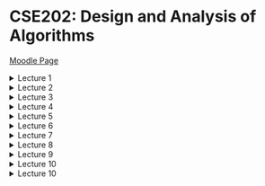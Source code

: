 # CSE202: Design and Analysis of Algorithms

<p>

[Moodle Page](https://moodle.polytechnique.fr/course/view.php?id=14939)

<details>
<summary>Lecture 1</summary>
  
<p>

[Power point](https://moodle.polytechnique.fr/pluginfile.php/482989/mod_resource/content/2/01-overview.pdf)
  
## Algorithms

An algorithm needs:
 1. A well-specified problem
 2. A method to solve it


An algorithm is *correct* if 
 1. it terminates
 2. it computes what its specification claims

Useful proof technique: look for **variants** and **invariants**:

```python
# Input:  x that can be multiplied
#         n nonnegative integer
# Output: x^n
def binpow(x,n):
  if n==0: return 1
  # n>0
  tmp = binpow(x,n//2) # n//2 < n
  # tmp = x^(n//2)
  tmp = tmp*tmp
  if n%2==0: return tmp
  return tmp*x
```

**Termination** is a very hard problem
- the general problem is **undecidable**

## Complexity

*How long will my program take?*
*Do I have enough money?*
  
The scientific approach:
  1. Experiment for various sizes;
  2. Model;
  3. Analyze the model;
  4. validate with experiments;
  5. If necessary, go to 2.
                                 
### Experimental Determination of (Polynomial) complexity

If the time for a computation grows like $C(n) \sim Kn^\alpha log^pn$ <br>
then doubling $n$ should take time $C(2n) \sim K2^\alpha n^\alpha log^pn$ <br>
so that $$\alpha \approx log_2 \left (\dfrac{C(2n)}{C(n)} \right ) $$

### Notation

- $f(n) \sim g(n)$ means $\lim_{n \to \infty} f(n)/g(n) = 1$
- $f(n) = O(g(n))$ means $\exists K \exists M \forall n \geq M, |f(n)| \leq Kg(n)$
- $f(n) = \Theta (g(n))$ means $f(n) = O(g(n))$ and $g(n) = O(f(n))$

### Moore's "law"

The expression Moore's "law" is commonly used to mean that
> The speed and memory of computers is expected to **double every 18 months**.

![Graph of orders of Growth](Images/CSE202_OrdersOfGrowth.png "Slide from the powerpoint")

## Lower Bounds

### Complexity of a problem

***Def.*** The *complexity of a problem* is that of the most efficient (possibly unknown) algorithm that solves it.

**Ex.** Sorting $n$ elements has complexity $O(nlogn)$ comparisons <br>
**Proof.** Mergesort (CSE103) reaches the bound

**Ex.** Sorting $n$ elements has complexity $\Theta (nlogn)$ comparisons. <br>
**Proof.** $k$ comparisons cannot distinguish more than $2^k$ permutations and $log_2(n!) \sim n log_2 (n)$

### Complexity of Powering

$$(x,n) \in \mathbb{A} \times \mathbb{N} \mapsto x^n \in \mathbb{A} $$

We already know it is $O(logn)$ multiplications in $\mathbb{A}$ <br>
*Can this be improved?*

> **Lower bounds** on the complexity require a precise definition (a **model**) of what operations the "most efficient" algorithm can perform.

**Ex.** If the only available operation in $\mathbb{A}$ is multiplication, $x^{2^k}$ requires $k$ multiplications, so that $log_2n$ is a lower bound.

**Ex.** In floating point arithmetic, $x^n = exp(nlogx)$ and the complexity hardly depends on $n$.

### Simple lower bounds

In most useful models, reading the input and writing the output take time. Then, 
$$\text{size(Input) + size(Output) } \leq \text{complexity}$$

## Reductions

Problem X **reduces to** problem Y if you can use an algorithm that solves Y to help solve X.
$$\text{Complexity of solving X} = \text{complexity of solving Y} + \text{cost of the reduction}$$

- complexity of solving Y: perhaps many calls to Y on instances of different sizes (typically, one call)
- cost of the reduction: preprocessing and postprocessing (typically, less than the cost of solving Y)
</details>

<details>
<summary>Lecture 2</summary>


[PowerPoint](https://moodle.polytechnique.fr/pluginfile.php/482992/mod_resource/content/2/02-Multiplication.pdf)

## Divide & Conquer 
### Example 1: How fast can we multiply?

- input: two $n$-digit integers
- output: at most $2n$ digits

<p>

- naive school multiplication:
  - each row: $n$ multiplications + $O(n)$ carries
  - last row: $O(n^2)$ additions + $O(n)$ carries
  - Total: $O(n^2)$ digit (or bit) operations

- Quadratic algorithm: #operations $O(n^2)$ for an input size $n$

<p>

The total cost may be
- mostly at the top (quickselect)
- mostly at the leaves (Karatsuba, Strassen)
- balanced along the levels (binary powering, mergesort)

### Polynomials

- Polynomials behave like integers, without carries
- cost: $(n_1+1)(n_2+1)$ multiplications + $O(n_1n_2)$ additions
<p>

$F$ and $G$ of degree $< n \mapsto H :=FG$

Algorithm: 
1. if $n=1$, return $FG$
2. Let $k:= \lceil \frac{n}{2} \rceil$
3. Split $F=F_0 + x^kF_1, G= G_0+x^kG_1$ <br>
    $F_0,F_1,G_0,G_1$ of degree $<k$
4. compute **recursively** <br>
  $H_0 := F_0G_0, H_1 := F_0G_1, H_2 := F_1G_0, H_3 :=F_1G_1$
5. return $H_0+x^k(H_1+H_2) + x^{2k}H_3$

**Complexity**: $C(n) \leq 4C(\lceil \frac{n}{2} \rceil) + \lambda n$ coefficient operations

$$

 \begin{align*}
C(n) &\leq 4C(\left \lceil \frac{n}{2} \right \rceil) + \lambda n \\
&\leq \lambda n +  4 \lambda (\left \lceil \frac{n}{2} \right \rceil) + 16 C(\left \lceil \frac{n}{2} \right \rceil _2) \\ 
&\leq \lambda (n +  2 (2 \left \lceil \frac{n}{2} \right \rceil) + \dots + 2^{k-1}( 2^{k-1} \left \lceil \frac{n}{2} \right \rceil _{k-1})) + 4^{k+1}C(\left \lceil \frac{n}{2} \right \rceil _k) \\ 
&\leq \lambda N (1+2+ \dots+2^{k-1}) + 4^kC \left(\left \lceil \frac{n}{2} \right \rceil_k \right) \\
&\leq 4^k \left(\lambda \dfrac{N}{2^k} + C(\left \lceil \frac{n}{2} \right \rceil_k) \right) \\
&\leq (\lambda +1)4^{\lceil \log_2n \rceil}= O(n^2)
 \end{align*}
$$


Notation: 
- $\left \lceil \frac{n}{2} \right \rceil_1 = \left \lceil \frac{n}{2} \right \rceil$ 
- $\left \lceil \frac{n}{2} \right \rceil_{k+1} = \left \lceil \left \lceil \frac{n}{2} \right \rceil_k/2 \right \rceil$ 
- $N:$ power of $2$ s.t. <br>
$n \leq N < 2n$

#### Polynomials of Degree 1

$$F= f_0+f_1T, G= g_0+g_1T \mapsto G:= FG = h_0 + h_1T+ h_2T^2$$

Naive algorithm:
$$H = (f_0g_0) + (f_0g_1+f_1g_0)T+ f_1g_1T^2$$
Thus: $4$ multiplications and $1$ addition

Interpolation from **$3$** values:

$$\begin{align*}
h_0 &= F(0)G(0) = f_0g_0 \\
h_2 &= "F(\infty)G(\infty)" = f_1g_1 \\
 \tilde h_1 &= h_0 + h_1 + h_2 = F(1)G(1) = (f_0+f_1)(g_0+g_1) 
 \end{align*}$$
$$FG = h_0 + (\tilde h_1-h_0-h_2)T + h_2T^2$$
**$3$** multilplications, $2$ additions, $2$ substractions

#### Karatsuba's Algorithm

$F$ and $G$ of degree $<n \mapsto H :=FG$

**Idea**: Evaluate $FG = h_0 + (\tilde h_1-h_0-h_2)T + h_2T^2$ at $T=x^k$

Algorithm: 
1. if $n$ is small, use naive multiplication
2. Let $k:= \lceil \frac{n}{2} \rceil$
3. Split $F=F_0 + x^kF_1, G= G_0+x^kG_1$ <br>
    $F_0,F_1,G_0,G_1$ of degree $<k$
4. compute **recursively** <br>
  $H_0 := F_0G_0, H_2 := F_1G_1, \tilde H_1 :=(F_0+F_1)(G_0+G_1)$
5. return $H_0+x^k(\tilde H_1 - H_0 -H_2) + x^{2k}H_2$

Complexity: $C(n) \leq 3C(\left \lceil \frac{n}{2} \right \rceil) + \lambda n$ coefficient operations

$$
 \begin{align*}
C(n) &\leq 3C(\left \lceil \frac{n}{2} \right \rceil) + \lambda n \\
&\leq \lambda n +  3 \lambda (\left \lceil \frac{n}{2} \right \rceil) + 9 C(\left \lceil \frac{n}{2} \right \rceil _2) \\ 
&\leq \lambda N (1+ \frac{3}{2}+ \dots+(\frac{3}{2})^{k-1}) + 3^kC \left(\left \lceil \frac{n}{2} \right \rceil_k \right) \\
&\leq \lambda N \left(\frac{3}{2} \right)^{k-1}(1+ \frac{2}{3}+ \dots+(\frac{2}{3})^{k-1}) + 3^kC \left(\left \lceil \frac{n}{2} \right \rceil_k \right) \\
&\leq 3^k \left(2 \lambda \dfrac{N}{2^k} + C(\left \lceil \frac{n}{2} \right \rceil_k) \right) \\
&\leq (2 \lambda +1)3^{\lceil \log_2n \rceil}= O(n^{\log_23})
 \end{align*}
$$

### Integers

#### Karatsuba's Algorithm for Integers

$F$ and $G$ integers $<2^n \mapsto H:=FG$

Algorithm: 
1. if $n$ is small, use naive multiplication
2. Let $k:= \lceil \frac{n}{2} \rceil$
3. Split $F=F_0 + 2^kF_1, G= G_0+2^kG_1$ <br>
    $F_0,F_1,G_0,G_1<2^k$
4. compute **recursively** <br>
  $H_0 := F_0G_0, H_2 := F_1G_1, \tilde H_1 :=(F_0+F_1)(G_0+G_1)$
5. return $H_0+2^k(\tilde H_1 - H-0 -H_2) + 2^{2k}H_2$

Same algorithm as for polynomials, *similar* (not exactly the same) complexity analysis.

***$\rightarrow O(n^{\log_23})$*** bit operations

### Matrices

Input: two $n \times n$ matrices $A,X$ with $n=2^k$ 
<br>
Output: $AX$ with $AX_{ij} := \sum_{k=1}^nA_{ik}X_{kj}$


Strassen's algorithm:
1. if $n=1$, return $AX$
2. Split $A = \begin{pmatrix} a & b \\ c & d \end{pmatrix}, X = \begin{pmatrix} x & y \\ z & t \end{pmatrix}$ with $(n/2) \times (n/2)$ blocks
3. Compute recursively the $7$ products <br>
$q_1 = a(x+z), q_2 = d(y+t), q_3 = (d-a)(z-y),$ <br>
$q_4 = 8b-d)(z+t), q_5 = (b-a)z, q_6 = (c-a)(x+y), q_7 = (c-d)y$
4. Return $\begin{pmatrix}
q_1+q_5 & q_2+q_3+q_4-q_5 \\
q_1 + q_3 + q_6 - q_7 & q_2 + q_7
 \end{pmatrix}$

### Application: Graph Transitive Closure

**Def.** A *graph* is a pair $(V,E)$ where
1. $V$ is a finite set of nodes/vertices
2. $E \subseteq V \times V$ is a finite set of edges

Can be described as Adjacency matrix (Boolean matrix)

Boolean Multiplication:
$$c_{ij} = \bigvee_{k=1}^na_{ik} \wedge b_{kj}$$

Let $G=(V,E)$ be a graph.

A *path from i to j* is a sequence of edges $e1, \dots e_n$ such that:
- the source of $e_1$ is i and the target of $e_n$ is j
- For every $1 \leq k <n$, the target of $e_k$ is the source of $e_{k+1}$

The *transitive closure* $G^* = (V,E^*)$ is the graph where $(u,v) \in E^*$ iff there is a path from u to v

If A is the adjancency matrix of a graph G, then 

- $(A^k)_{ij} = 1$ iff there is a *path of length k* from i to j
- if $I$ is the identity matrix, then $(A \vee I)^k_{ij} = 1$ iff there exists a *path of length at most k* from i to j
-  $(A \vee I)^{n-1}$ is the adjacency matrix of G^*

The matrix $(A \vee I)^{n-1}$ can be computedd by *log n* squaring operations/multiplications $$O(n^{\log_27} \cdot \log_2n)$$

</details>

<details>
<summary>Lecture 3</summary>
<p>

[PowerPoint](https://moodle.polytechnique.fr/mod/resource/view.php?id=304169)

## Comparing Rankings

How similar are two rankings of n objects?

**Kendall-tau distance**
 : number of inversions between two rankings 

- inversion = pair $i < j$ such that $A[i]>A[j]$ 
- same as number of lines crossing when connecting same objects in two rankings

Algorithm: <br>
_Input._ An array A <br>
_Output._ Number of paris $i<j$ such that $A[i]>A[j]$

Complexity: <br>
Brute force algorithm: check all $O(n^2)$ pairs $i$ and $j$ <br>
Divide and Conquer: $O(n \log n)$

### Counting inversions: DAC

1. Divide into 2 sublists of equal size
2. Recursively count the inversions
3. Combine: add recursive counts plus inversions between sublists 

Variation of **merge-sort** <br>
**Combine:** count inversions between sublists
- assume each half is sorted
- count inversions where $A[i]$ and $A[j]$ are in different halves
- merge two halves into sorted whole 

**Merge and count**: count inversions while merging the two sorted lists

### Sort and Count Algorithm

```
Sort-and-Count(A):
  if A has one element
    return (0,A)

  Divide A into two halves A1,A2
  (r1,A1) <- Sort-and-Count(A1)
  (r2,A2) <- Sort-and-Count(A2)

  (rC,A) <- Merge-and-Count(A1,A2)
  return (r1+r2+rC,A)
```
```
Merge-and-Count(A1,A2):
  initialize an empty array B
  Inv <- 0

  if A1 or A2 is empty 
    return (0,nonempty list)

  Compare first elems of A1, A2
  If the smallest is in A1:
    move it at the end of B
  Else
    move it at the end of B
    Inv += |A1|

  return (Inv,B)
```
Complexity:

$$
 \begin{align*}
C(n) &\leq 2C(\lceil n/2 \rceil) + \lambda n \\
&\leq \lambda n 2 \lambda \lceil n/2 \rceil + 4C(\lceil n/2 \rceil_2) \\
&\leq \lambda N (1+1+1+ \dots+1) + 2^kC(\lceil n/2 \rceil_k) \\
&\leq \lambda N (k-1) +  2^kC(\lceil n/2 \rceil_k) \\
&= \lambda n (\lceil \log_2 n \rceil-1) + 2^{\lceil \log_2n \rceil} \\
&= O(n \log n)
 \end{align*}$$
(Where $N$: power of $2$ s.t. $n \leq N < 2n$)

## Selection: Linear Time with DAC

Complexity of DAC algorithms: <br>
- $O(\log n)$: binary powering
- $O(n \log n)$: merge sort, counting inversions
- $O(n^{\log_23} \approx n^{1.58})$: Karatsuba multiplication (integers, polynomials)
- $O(n^{\log_27} \approx n^{2.80})$: Strassen's matrix multiplication

### Statement of the Problem:

_Select:_ $(A:= \{a_1, \dots,a_n \},k) \mapsto x \in A$ s.t. $| \{a \in A| a \leq x \}| = k$

**Algorithm:** 
```
Select(A,k):
  If |A| = 1, return A[0]
  Choose a good pivot p
  q := Partition(A,p)
  If q=k return q
  If q>k return Select(A[:q],k)
  If q<k return Select(A[q:],k-q)
```
Worst case: $C(n) \leq C(n) + O(n) \rightarrow O(n^2)$

Complexity depends on $\left | q- |A|/2 \right |$ being small, need to choose good pivot

### Selection in worst-case linear time

_Goal._ Find pivot element p that divides list of n elements into two pieces so that each piece is guaranteed to have $\leq 7/10 n$ elements.

_Q._ How to find approximate median in linear time? <br>
_A._ recursively compute median of sample of $\leq 2/10n$ elements

$$
C(n) = 
  \begin{cases} 
  \Theta (1), &\text{if } n=1 \\
  C(7/10n) + C(2/10n) + \Theta (n), &\text{otherwise}
  \end{cases}
$$
To prove: $C(n) = \Theta (n)$

### Median-of-medians selection algorithm
```
MOM-Select(A,k):
  n <- |A|
  if n < 50:
    return k-th smallest element of A via mergesort
  Group A into n/5 groups of 5 elements each (ignore leftovers)
  B <- median of each group of 5
  p <- MOM-Select(B,n/10)

  (L,R) <- Partition(A,p)
  if (k<|L|) return MOM-select(L,k)
  else if (k>|L|) return MOM-select(R,k-|L|)
  else return p 
```

#### Complexity Analysis:

- At least half of $5$-element medians $\leq p$
- At least $(n/5)/2=n/10$ medians $\leq p$
- At least $3n/10$ elements $\leq p$ ($3$ for each median) 
- By same logic: At least $3n/10$ elements $\geq p$

MOM selection algorithm recurrence:
- select called recursively with $n/5$ elements to compute MOM $p$ <br>($=C(\lfloor n/5 \rfloor)$)
- at least $3/10 n$ elements $\leq p$
- at least $3/10 n$ elements $\leq p$
- select called recursively with at most $n-(3/10n)$ elements <br>($=C(n-3 \lfloor n/10 \rfloor)$)
- computing median of $5$: $\leq 6$ comparisons per group <br>($=6/5n$)
- partitioning: $\leq n$ comparisons <br>($=5/5n$)

$$C(n) \leq C(\lfloor n/5 \rfloor)+C(n-3 \lfloor n/10 \rfloor) + \frac{11}{5}n$$

#### Recurrence: 
$$C(n) \leq C(1/5n)+C(7/10n)+ \lambda n$$
$$C(x) + C(y) \leq C(x+y) \text{ (super-additive)}$$

<!-- 
$$\begin{align*}
  & & & &C(n) & & & &\\
  & &C(1/5n) & & & &C(7/10n) & &\leq C((1/5+7/10)n) \\
  &C((1/5)^2n) & &C(7/10 \cdot 1/5 n) & &C(1/5 \cdot 7/10 n) & &C((7/10)^2n) &\leq C((1/5+7/10)^2n) \\
  & & & &\dots & & & &\leq C((1/5+7/10)^kn) 
 \end{align*}$$
-->

![Recurrence Tree](Images/Lec3Recurrence.png "Recurrence Tree from Slides")

$$\begin{align*}
C(n)&\leq C(9/10n) + \lambda n \\
&\leq C((9/10)^2n) + \lambda n (1+9/10) \\
&\leq C((9/10)^3n) + \lambda n(1+9/10+(9/10)^2) \\
&\dots \\
&\leq C(n_0) + \lambda n(1+9/10+(9/10)^2+ \dots) \\
&\leq C(n_0) + \lambda n \cdot 10 = O(n)
\end{align*}$$

</details>

<details>
<summary>Lecture 4</summary>
<p>

[PowerPoint](https://moodle.polytechnique.fr/pluginfile.php/483000/mod_resource/content/6/04-DAC3.pdf)

## Master Theorem

Divide and conquer has a recurrence given by: 
$$C(n) \leq mC(\lceil n/p \rceil) + f(n) \text{\qquad for } n \geq p$$

Example: $m=3$, $p=2$ and $f(n) = cn^\alpha$. Then:
$$\begin{align*}
C(n) &\leq 3C(n/2) + cn^\alpha \\
&\leq cn^\alpha + 3c(n/2)^\alpha + 9C(n/4) \\
&\leq cn^\alpha(1+3/2^\alpha)+9C(n/4) \\
&\dots \\
&\leq cn^\alpha(1+3/2^\alpha+ \dots+(3/2^\alpha)^{k-1}) + 3^kC(n/2^k) \\
&\leq cn^\alpha(1+3/2^\alpha+ \dots+(3/2^\alpha)^{\log_2n-1}) + 3^{\log_2n}C(1) \\
&\leq O \left(3^{\log_2n} \right) + cn^\alpha(1+3/2^\alpha+ \dots+(3/2^\alpha)^{\log_2n-1}) \\
&\leq O \left(n^{\log_2 3} \right) + cn^\alpha \cdot  
  \begin{cases}
  O(1), &\text{if } 2^\alpha>3, \\
  \log_2n, &\text{if } 2^\alpha=3, \\
  = \left(n^{\log_2(3)- \alpha} \right), &\text{if } 2^\alpha<3. 
  \end{cases}
\end{align*}$$


> **Master Theorem - Version 1**
>
> Assume $C(n) \leq mC(n \lceil n/p \rceil)+f(n)$ if $n \geq p$,  
> with $f(n) = cn^\alpha$ ($\alpha \geq 0$). Let $q = p^\alpha$.  
> Then, as $n \to \infty$,  
> $$C(n) = \begin{cases} O(n^\alpha), &\text{if } q>m, \\ O \left(n^\alpha \log n \right), &\text{if } q = m, \\ O \left(n^{\log_p m} \right), &\text{if } q<m. \end{cases}$$

**Proof when $n$ is a Power of $p$**
$$\begin{align*}
C(n) &\leq mC(n/p) + f(n) \\
&\leq f(n) + mf(n/p) + m^2C(n/p^2) \\
&\leq f(n)(1+m/q)+m^2C(n/p^2) \\
&\dots \\
&\leq f(n)(1+m/q+ \dots+(m/q)^{k-1}) + m^kC(n/p^k) \\
&\leq f(n)(1+m/q+ \dots+(m/q)^{\log_pn-1}) + m^{\log_pn}C(1) \\
&\leq O \left(m^{\log_pn} \right) + f(n)(1+m/q+ \dots+(m/q)^{\log_pn-1}) \\
&\leq O \left(n^{\log_mn} \right) + f(n) \cdot  
  \begin{cases}
  O(1), &\text{if } q>m, \\
  \log_pn, &\text{if } q=m, \\
  = \left(n^{\log_p(m/q)} \right), &\text{if } q<m. 
  \end{cases}
\end{align*}$$

> **Master Theorem - More general**
>
> Assume $C(n) \leq mC(n \lceil n/p \rceil)+f(n)$ if $n \geq p$, with $f(n)$ _increasing_   
> and there exist $(q,r)$ s.t. $q \leq f(pn)/f(n) \leq r$ for large enough $n$.    
> Then, as $n \to \infty$,  
> $$C(n) = \begin{cases} O(f(n)), &\text{if } q>m, \\ O \left(f(n) \log n \right), &\text{if } q = m, \\ O \left(f(n) n^{\log_p (m/q)} \right), &\text{if } q<m. \end{cases}$$
**Note 1.** The previous theorem is a special case of this.  
**Note 2.** A tighter value of $q$ gives a better complexity bound.

**Proof.**
Same as before but conclude with $N < pn \Rightarrow f(N) \leq rf(n) = O(f(n))$ and $n^{\log_p q} = O(f(n))$.

## Closest Pair of Points

**Problem.** Given $n$ points in the plane, find the _closest_ pair (normal distance).

_Naive method:_ compute all $O(n^2)$ pairwise distances, return pair with smallest one.  
_Divide and Conquer:_ split points into left and right, solve both subproblems (ok), **recombine** (hard).

**1D Approach.** Given $n$ points on a line, find the _closest_ pair 

_Solution:_ sort them in $O(n \cdot \log n)$ and traverse the list computing the distance from each point to the next.

_Sorting Solution for 2D:_
- sort by x-coordinate and consider nearby points
- sort by y-coordinate and consider nearby points

![Slide from Lecture](Images/Lecture4Distance.png)

**Comparisons within a Strip**

> Each point has to be compared with _at most 7_  
> of the next ones for the $y$-coordinate

_Def._ Let $s_i$ be the point in the 3d-strip with the $i$-th smallest y-coordinate  
_Claim._ If $|j-i|>7$, then the distance between $s_i$ and $s_j$ is _at least d_

<img style = "float: right;" src="Images/Lec4Strip.png"/>

- Consider the 2d-by-d rectangle R in the strip whose min y-coordinate is the y-coordinate of $s_i$
- Distance between $s_i$ and any point $s_j$ above $R \geq d$
- Divide $R$ into 8 squares
- At most one point per square (from the definition of $d$ as min distance)
- At most 7 other points can be in $R$

![Algorithm for the closest Pair (from slides)](Images/Lec4Algorithm.png)
</details>

<details> 
<summary>Lecture 5</summary>
<p>

[PowerPoint](https://moodle.polytechnique.fr/pluginfile.php/483002/mod_resource/content/2/05-Random1.pdf)

## Randomized Algorithms

Two Flavours:
1. **Las Vegas:** always gives the correct answer. Running time is a random variable.
2. **Monte Carlo:** sometimes incorrect, but with bounded probability. 

### I. Toy Monte Carlo Example: Freivald's Algorithm

Simple way to check Matrix Product  
_Input:_ 3 $n \times n$ matrices.  
_Output:_ Check wether $A \times B = C$. 

Direct approach: compute $D=C-A\times B$ and test wether $D=0$. Complexity: $O(n^{2.38})$. 

**Freivald's algorithm:**  
1. Pick a random $v$ uniformly in $\{0,1\}^n$
2. Compute $w:= Cv - A(Bv)$
3. Return $(w==0)$

Complexity: $O(n^2)$ optimal. Might be wrong, but no too often.

#### Probability of error

Only possible error is when $D\neq 0$ but $w=0$.

$$\begin{align*} \mathbb{P}[D \neq 0 \wedge w = 0] &\leq \mathbb{P}[d \cdot v = 0], &&d \text{ non-zero row of } D \\
&= \mathbb{P}\left[d_iv_i = -\sum_{j>i}d_jv_j\right], &&\text{for the first } d_i \neq 0 \end{align*}$$

$d_iv_i$ takes 2 values, each with probability $1/2$, while the sum is independent of $d_i$. Thus, we get: 
$$\mathbb{P}[D \neq 0 \wedge w = 0] \leq 1/2$$

Repeating the algorithm $k$ times leads to 
$$\mathbb{P} [k \text{ errors}] \leq 1/2^k$$

$k= 10$ means a probability $\leq 0.1\%$  
$k = 100$ means a probability $\leq 10^{-30}$

### II. Another Monte Carlo Example: Min-Cut in a Graph

Let $G=(V,E)$ be an _undirected multi-graph_ (can have multiple edges between the same two vertices).

The **cut of a partition $(S,S')$** of $V$ is the set of edges that connect a vertex in $S$ with a vertex in $S'$.

**Global min cut:** given $G$, find a cut $(S,S')$ of _minimum cardinality_.

**Contraction Algorithm [Karger'95]**
1. Pick an edge $e=(u,v)$ uniformly at random
2. Contract edge $e$, i.e. $u$ absorbs $v$
    - delete edges between $u$ and $v$
    - redirect edges from $v$ to $u$
3. Repeat until multi-graph has just two nodes $u_1$ and $v_1$
4. Return the cut $(S,S')$ where $S$ is the set of nodes absorbed by $u_1$

#### Probability of Success

The contraction algorithm returns a min cut with probability $\geq \dfrac{2}{n(n-1)}$, where $n$ is the number of vertices.

Let $C$ be a min cut with $k$ edges.  
Let $e_1,\dots,e_{n-1}$ be the contracted edges (output is $C$ if none of them are in $C$)
- each vertex has degree at least $k$, thus there are at least $nk/2$ edges
- $e_1$ is in $C$ with probability $\dfrac{k}{\# edges}\leq \dfrac{2}{n}$ and not in $C$ with probability $\geq \dfrac{n-1}{n}$
- if $e_1$ is not in $C$, then $C$ is still a mincut of contraction $(G,e_1)$
- conditioned that $e_1,\dots,e_{i-1}$ are not in $C$, $e_i$ is not in $C$ with probability $\geq \dfrac{n-i-1}{n-i+1}$ (after contracting $e_1\dots,e_{i-1}$, the graph has $n-i+1$ vertices)
- The probability that none of $e_1,\dots,e_{n-2}$ is in $C$ is at least
$$\dfrac{n-1}{n} \cdot \dfrac{n-3}{n-1} \cdot \dfrac{n-4}{n-2} \cdots \dfrac{2}{4} \cdot \dfrac{1}{3} = \dfrac{2}{n(n-1)}$$

#### Boosting the Probability

If we repeat the algorithm $n^2\log{n}$ times, then the probability of _failing_ to find the min cut is $\leq 1/n^2$. Complexity: $O(n^4\log{n})$

**Imporved Contraction Algorithm**
1. $n$ is the number of nodes
2. If $n\leq 6$, use brute-force enumeration
3. $t = \left \lceil 1 + \dfrac{n}{\sqrt{2}} \right \rceil
4. Perform two independent contraction sequences to obtain $H_1$ and $H_2$ each with $t$ vertices
5. Recursively compute min-cuts in each $H_1$ and $H_2$
6. Return the smaller of the two min-cuts

IN the first contraction, hitting an edge in min-cut has low probability (50% when t vertices remain)

Probability of success $\geq \dfrac{1}{\log{n}}$  
Complexity: $O(n^2\log{n})$

### III. Quicksort

**Quicksort Partitioning**  
_Input._ an array of $n$ comparable elements, a privot $p$ among them  
_Output._ array partitioned around $p$; new index of $p$  

Complexity: $n-1$ comparisons

**Quicksort**
1. Partition
2. Sort subarrays recursively

#### Deterministic variant:
```python
def partition(A,lo,hi):
  p = A[lo]; i=lo; j=hi
  while True:
    for i in range(i+1,hi):
      if A[i]>=p: break
    for j in range(j-1,lo-1,-1):
      if A[j]<=p: break
    if i>=j: break
    A[i],A[j] = A[j],A[i]
  A[lo],A[j]=A[j],A[lo]
  return j

def sort(A):
  quicksort(A,0,len(A))

def quicksort(A,lo,hi):
  if hi <= lo +1: return
  q = partition(A,lo,hi)
  quicksort(A,lo,q)
  quicksort(A,q+1,hi)
```

Worst case complexity: $O(n^2)$ comparisons  

Average-Case Complexity:  
_**Strong Hypothesis** the keys are distinct and all permutations of the input are equally likely_

Observation: This property is preserved by partitioning

$C_n :=$ num. comparisons, $C_0 = 0$  
$C_n = n-1 + C_{i-1} + C_{n-i}$ if pivot at index $i$ (prob $1/n$)  

_Average_ number of comparisons $E_N := \mathbb{E}(C_n)$
$$\begin{align*} 
E_n &= n-1 + \sum_{i=1}^n \dfrac{E_{i-1}+E_{n-i}}{n} \\
&= 2(n+1) \left(1+\dfrac{1}{2}+\cdots+\dfrac{1}{n} \right)-4n \\
&= 2n\log{n} + 2(\gamma-2)n + O(1) \approx 1.39n\log_2{n}-2.85n
\end{align*}$$

#### Randomized version:
```python
import random
def sort(A):
  random.shuffle(A)
  quicksort(A,=,len(A))
```

Now, for _arbitrarily bad input_, the _expected_ number of comparisons is 
$$\approx 2n\log{n}-2.85n$$
The worst-case remains quadratic, but unlikely

||Quicksort|Mergesort| 
| --- | :---: | :---: |
|running time | $n\log{n}$ | $n\log{n}$ |
|in place? | yes | no |
|extra space | $\log{n}$ | $n$ |
|deterministic | no | yes |

#### Further improvements

- _Median-of-three_ partitioning for better pivots:  
    > Take 3 elements at random;  
    > use their median as the pivot;  
    > (bonus) the other two as sentinelse.  
    > $\approx \dfrac{12}{7} n \log{n}$, 30% improvement  
- _Cutoff_ to insertion sort: stop recursion at size $\approx 10$  
  one sweep of insertion sort on the whole array  
- _Three-way partitioning_ for duplicate keys

### IV. QuickSelect

_Select:_ $(A:=\{a_1,\dots,a_n\},k) \mapsto x \in A$ s.t. $|\{a \in A|a\leq x\}| = k$  
_Median:_ Select with $k = \lfloor n/2 \rfloor$

Sorting gives an algorithm in $O(n\log{n})$ comparisons

```python
def select(A,k):
  random.shuffle(A)
  return quickselect(A,0,len(A),k)

def quickselect(A,lo,hi,k):
  q = partition(A,lo,hi)
  if q==k: return A[q]
  if q>k: return quickselect(A,lo,q,k)
  return quickselect(A,q+1,hi,k)
```

Only a _linear_ number of comparisons

**Simple Linear Upper Bound:**
$$\begin{align*}
E_n &\leq n-1 + \dfrac{1}{n} \sum_{i=1}^n E_{max(i-1,n-i)} \\
&\leq n-1 \dfrac{2}{n} \sum_{i=\lceil n/2 \rceil}^{n-1} E_i + 
\begin{cases}
\frac{1}{n}E_{\lfloor n/2 \rfloor}, &\text{if $n$ if odd,} \\
0, &\text{otherwise}
\end{cases}
\end{align*}$$
Then, by induction $E_n \leq 4n+1$.

**Proof.**
$$\begin{align*} 
&n-1 + \dfrac{2}{n} \sum_{i=\lceil n/2 \rceil}^{n-1} (4i+1) + \dfrac{1}{n}(2n+1) \\
&\leq n-1 \dfrac{2}{n} \left (  \dfrac{n}{4}\left( (2n+1) + 4(n-1) +1 \right)  \right) + \dfrac{1}{n}(2n+1)  \\
&= 2n + \dfrac{1}{n}
\end{align*}$$
</details>

<details>
<summary> Lecture 6 </summary>

<p>

[Powerpoint](https://moodle.polytechnique.fr/mod/resource/view.php?id=304180)

### Recall: Hash Functions (CSE101)

> **Def.** A _hash funtion_ $h$ maps objcts from a given universe (e.g., integers, floats, strings, files, ...) to integers in a prescribed range.

Desirable properties:
- fast computation of $h$
- when $a \neq b$, $h(a)= h(b)$ should be unlikely
- in cryptographic applications, no information on $a$ should be accessible from $h(a)$

Applications:
- Hash tables: This lecture
- Fingerprinting: check that a file ahs not been corrupted / modified; detect duplicate data; avoid backup of unchanged portions of a file; search pattern in a text (next tutorial)

### Hash tables

#### Python Hash Codes (Simplified)

Python's built-in `hash` returns a 64-bit integer

- _Integers:_ $a \mod{p}$ ($p := 2^{61}-1$ prime)
- _Rational & Floating-Point Numbers:_ same reduction
- _Tuples_ can be hashed as $(a_0,a_1,a_2) \mapsto (a_2x+a_1)x + a_0 \mod{p}$ ($x<p$ and large)
- _Strings_ can be viewed as tuples of characters

> For a range $0,\dots,m-1$, use $hash(a) \mod{m}$

Worst-case: all keys hashed to the same value  
_Randomization:_ make $x$ session dependent

#### Assumptions on Hash Functions

$$h: k \in U \mapsto h(k) \in \{0,\dots,m-1\}$$
_Complexity:_ $h(k)$ computed in $O(1)$ operations.

_Uniformity Assumption:_ $k_1 \neq k_2 \Rightarrow \mathbb{P}\left(h(k_1) = h(k_2) \right) = \dfrac{1}{m}$

> **Application.** A Monte-Carlo equality test 
> using $\log_2{m}$ bits and failing with probability $\leq1/m$.

**Recall: Dictionary (CSE101)**  
An abstract data type with the following operations:s
- Create
- Insert(key,value)
- Contains(key)
- Get(key)
- Delete(key)

also in many implementations:
- Size
- Iter_keys

**Collisions:**
- $m$: table size
- $n$: number of keys

Under the uniformity assumption,
$$\mathbb{P}(\text{no collision}) = \left(1-\frac{1}{m}\right)\left(1-\frac{2}{m}\right)\cdots\left(1-\frac{n-1}{m}\right)$$

**Collisions do occur!** Hash tables need to detect and handle them.

#### Hashing with Separate Chaining

The table stores (key,value) pairs in linked lists  

Filling ratio: $\alpha = n/m$  
_Time for insertion:_ worst case: $O(n)$, expectation: $\mathbb{E}(comparisons) = \sum_{k=0}^{m-1}\frac{1}{m}len(T_k) = \alpha$  
_Time for successful search:_ $\mathbb{E}(comparisons) = 1+ \sum_{i=1}^n \frac{1}{n} \frac{i-1}{m} = 1 + \frac{\alpha}{2} - \frac{1}{2m}$

#### Hashing with Linear Probing

The table stores (key,value) pairs in successive slots

Problem: long clusters tend to occur  
_Time for insertion:_ When $\alpha = n/m < 1$, $\mathbb{E}(probes) = O(1)$. This is also an upper bound on successful search (or deletion)

#### Sparse Matrices & Google PageRank

**Def.** An $n \times m$ matrix is called _sparse_ when its number of nonzero entries is $t\ll nm$  

**Ex.** Adjacency matrix of the graph of the web.  

**Data-structure:** array of dictionaries, where only the nonzero entries are stored.

> Matrix-vector product in $O(n+t)$ operations.
</details>

<details>
<summary>Lecture 7</summary>
<p>

[PowerPoint](https://moodle.polytechnique.fr/mod/resource/view.php?id=304182)


## Random Walk in a Maze

![Graph Vocabulary](Images/CSE202_Lec7_Graph.png)

### Probabilistic Algorithm 

> **Input:** $u$ initial vertex, $v$ target vertex  
> While $u \neq v$  
> &ensp;&ensp;    Pick a neighbor $w$ of $u$ uniformly at random  
> &ensp;&ensp;    Set $u := w$  
> Return  

Random variable $X_k =$ vertex visited at $k$ th step $(X_0 = u)$.

Complexity: $T(u,v) := \mathbb{E}(inf\{k\geq 1|X_k = v\}) =$ ??, turns out to be polynomial in $n$.

**Lemma.** $$\sum_{v|(u,v)\in G} T(v,u) = 2m-d(u)$$
$\Rightarrow$ for any edge $(u,v), T(u,v) \leq 2m-1$.

**Prop1.** For arbitrary vertices $u,v,$
$$T(u,v) \leq (2m-1) \Delta (u,v)$$

**Prop2.** Expected time to visit all nodes:
$$T(u,\cdot) \leq 2m(n-1)$$

By Markov's inequality:
$$\mathbb{P}(v \text{ not visited in $4nm$ steps}) \leq 1/2$$

> Monte-Carlo algorithm in time $O(nm)$, memory $O(\log{n})$.

Negative answer: not in the same connected component.  
Comparison: depth first search uses $O(m)$ time _and_ memory.

## Satisfiability

### Boolean Formulas

Variables: $x_1,\dots,x_n$ with values in $\{0,1\}$ (= {false,true})  
Operations: negation ($\bar x$), or ($\vee$), and ($\wedge$)

_Satisfiability:_ existence of an assignment s.t. the statement is True  
_Clause:_ disjunction ($\vee$) of variables or their negations  
_Conjunctive normal form (CNF):_ conjunction ($\wedge$) of clauses

### k-SAT

**Def.** A $k$-SAT is a CNF where every clause involves at most $k$ of the $n$ variables.  

Simple algorithm: try all $2^n$ assignments.
> For $k\geq 3$, no polynomial-time algorithm is known.

$k>3$ reduced to $k=3$,using  
 $x_1 \vee x_2 \vee x_3 \vee x_4 \equiv (x_1\vee x_2 \vee T_1) \wedge (\bar T_1 \vee x_3 \vee x_4)$  
 with a new variable $T_1$.

## WalkSat

> **Input.** a k-SAT formula F in $n$ variables  
> **Output.** an assignment or FAIL  
> 1. Pick an assignment $B \in \{0,1\}^n$ uniformly at random.
> 2. Repeat $N$ times:  
> &ensp;&ensp; If the formula is satisfied by the assignment, return $B$.  
> &ensp;&ensp; Choose a clause $C$ not satisfied.  
> &ensp;&ensp; Pick a variable $x$ uniformly at random among the $C$'s  
> &ensp;&ensp; Update $B$ by flipping $x$  
> 3. Return FAIL

If $p_N$ is the probability of success, boost it by $t/p_N$ repeats.

### Analysis of Walksat when $k=2$

$$(\bar x_1 \vee \bar x_2) \wedge (x_2 \vee x_3) \wedge (x_1 \vee x_4) \wedge (\bar x_3 \vee x_4) \wedge \dots$$

Assume the existence of a satisfying assignment $A$. $d := dist(A,B) =$ number of variables where $A\neq B$.  

At each flip, $\Delta d = \pm 1$ and $\mathbb{P}(\Delta d = -1) \geq 1/2$.  

_Random walk_ on the graph $(0) -- (1) -- (2) -- \dots -- (n-1) -- (n)$  
Expected number of steps $\leq 2nd_0 \leq 2n^2$.  
> Stopping after $N = 4n^2$ steps gives $\mathbb{P}(success) \geq 1/2$.  

WalkSat fives a Monte-Carlo algorithm in time $O(n^2)$.

### Analysis for Larger $k$

Same worst-case reasoning gives $\mathbb{P}(\Delta d= -1) \geq 1/k$.  
Probability $p(d)$ of reaching $0$ starting from $d$ when $\mathbb{P}(\Delta d= -1) = 1/k$ (worst-case).

**Lemma.**
$$p(d) = (k-1)^{-d}$$  

Probability that WalkSat succeeds (with $N= \infty$):
$$\mathbb{P}(success) \geq 2^{-n} \sum_{d=0}^n \binom{n}{d} p(d) = \left(\frac{k}{2(k-1)}\right)^n$$  

When should it give up and restart?

### Stopping after $3n$ Steps for 3-SAT

$$\begin{align*}
&\mathbb{P}(\text{success in $3n$ steps starting from $d$}) \\
&\text{\quad} \geq \mathbb{P}(\text{success in $3d$ steps starting from $d$}) \\
&\text{\quad} \geq \binom{3d}{d} \left(\dfrac{2}{3}\right)^d \left(\dfrac{1}{3}\right)^{2d} \geq \dfrac{2^{-d}}{3d+1} \geq \frac{2^{-d}}{3n+1}
\end{align*}$$

Then, 
$$\mathbb{P}(success) \geq 2^{-n} \sum_{d=0}^n \binom{n}{d} \dfrac{2^{-d}}{3n+1} = \dfrac{(3/4)^n}{3n+1}$$

> WalkSat gives a Monte Carlo algorithm in time $\left(\dfrac{4}{3}\right)^n$ poly($n$).
</details>

<details>
<summary> Lecture 8</summary>
<p>

[PowerPoint](https://moodle.polytechnique.fr/pluginfile.php/483013/mod_resource/content/2/08-Amortization.pdf)

## Various Kinds of Complexity Analysis

_Worst-case_: bound the worst case scenario

_Amortized_: average the worst-case over a sequence of operations

_Average-case_: average complexity over random inputs of random executions


### 1. Dynamic Tables

#### Tables in Low-Level Languages:

Increasing te size of the table requires:
- allocationg a new array of memory;
- _copying_ the old array to the new one.

#### Dynamic tables:

Use three fields: size, capacity, pointer to the array (capacity is increased faster than size) 

Worst-Case cost of append: $O(size)$.

#### Amortized Cost of a Sequence of Append

Sequence of capacities:
$$t_{k+1} = \lfloor \alpha(t_k+1)\rfloor, \quad t_0=0$$

Total cost of $N$ apped: $C_N \leq N + \sum_{t_k\leq N}t_k$

> **Thm.** Amortized cost bounded by
> $$\dfrac{C_N}{N} \leq 1+ \dfrac{\alpha}{\alpha-1}$$

#### Deletion

Retrieve memory when the `size` of the table decreases

Dangerous scenario:
- increase by a factor $\alpha$ when full;
- decrease by a factor $1/\alpha$ when possible.

(copies too often if appen delete sequence like ADDAADD...)

_Solution:_ leave space to prepay for the next growth. 

```py
def pop(self):
  if self.size==0: raise IndexError
  res = self.table[self.size]
  self.resize(self.size-1)
  return res

def resize(self,newsize):
  if newsize> self.capacity or newsize< self.capacity/beta:
    self.realloc((int)(alpha*newsize))
  self.size = newsize
```

Charge for Insert unchanged:
$$1+ \dfrac{\alpha}{1-\alpha}$$

Charge for Delete: 
$$1+\dfrac{\alpha\beta}{1-\alpha\beta} \rightarrow 1+  \dfrac{\beta N}{(1/\alpha - \beta)N}$$

**Amortized cost $O(1)$ per operation**

#### Application to Hash Tables

Hash tables with linear probing require a filling ratio bounded away from 1. _Implemented with dynamic tables._

Resizing the table requires to rehash all the entries.

In Python, the hash function is computed once as a 64-bit integer, and stored with the object. Only its value mod the new size is recomputed.

### 2. Union-Find

Abstract Data Tpe for _Equivalence Classes_

Main Operations:
- `Find(p)`: identifier for the equivalence class of $p$
- `Union(p,q)`: add the relation $p \sim q$

#### Forests in Arrays
- $p = [2,3,2,3,10,6,6,6,10,6,2,11]$ 
- $p[i]:=parent(i)$ (init with $p[i]:=i$)
- ex.: Node $2$ is the parent of Node $0$

First Version:
```py
def find(p,a):
  while p[a]!=a: a=p[a]
  return a

def union(p,a,b):
  link(p,find(p,a),find(p,b))

def link(p,a,b):
  p[a] = b
```
Only `find` uses more than $O(1)$ array accesses

Worst-case:
```py
for i in range(N):
  union(p,0,i)
```
Uses $O(N^2)$ array accesses

#### Union by Rank

Maintain _rank_ (=height). Link short trees to higher ones.

```py
def link(p,a,b):
  if a == b: return
  if rk[b]>rk[a]: p[a] = b
  else: p[b] = a
  if rk[a]==rk[b]: rk[a]+=1
```

**Properties.**
- rank increases from leaf to root;
- size of tree $\geq 2^{rk(root)}$;
- num nodes of rank r $\leq \dfrac{n}{2^r}$

$\Rightarrow$ **Worst case for find: $O(\log{n})$.**

Ever `find` branches all the nodes it visits to their root. 

```py
def find(p,a):
  if p[a]!=a: p[a] =find(p,p[a])
  return p[a]
```

Preserves the properties of rank (becomes an upper bound on height). Worst-case for find unchanged.

> **Thm.** A sequence of $m\geq n$ `union` or `find` operations uses $O(m \log^{\star}n)$ array accesses.


$\log^{\star}n$: number of iterations of $\log_2$ before reaching $\leq1$. 

#### Link & compress

1. rewrite the sequence of $m$ `union` or `find` as a sequence of $O(m)$ `link` or `compress` 
    ```py
    def compress(p,a,b):
      # b ancestor of a
      if a!=b:
        compress (p,p[a],b)
        p[a] = p[b]
    ```
2. Perform the links first (each in $O(1)$ operations)

**Def.** $T(m,n,r)$ worst-case number of parent changes in $\leq m$ `compress` in a forst of $\leq n$ nodes, each of rank $\leq r$.

> Simple bound: $T(m,n,r) \leq nr$.

#### High and Low Forests

Split into two forests:
- rank of forest in total $r$
- Choose some $s$ 
- $F_+$ with all nodes with $r \geq rank > s$ 
- $F_-$ with all nodes with $rank \leq s$

```
Compress2(a,b,F):
if rk[a]>s then Compress2(a,b,F+)
elif rk[b]<=s then Compress2(a,b,F-)
else
  x = a
  while rk[p[x]]<=s and p[x]!=x:
    x = p[x]
  Compress2(p[x],b,F+)
  Shatter(a,x,F-) # new parent in F+
  p[x] = x # counts parent change within F+
```

- $m_-$ compress purely inside $F_-$
- $m_+ := m-m_-$

$C$ sequence of $m$ compress _splits_ into  
- $m_-$ compress in $F_-$, denoted $C_-$
- $m_+$ compress in $F_+$, denoted in $C_+$
- $|F_-| \leq n$ parent changes in Shatter
- $\leq m_+$ parent changes within $F_+$

$$T(m,n,r) = T(F,C) \leq T(F_+,C_+) + T(F_-,C_-) + m_+ + n$$

#### Conclusion 

For any sequence $C$ of length $\leq m$ in a forest with $n$ nodes of rank $\leq r$, 
$$T(F,C)-m \leq T(F_-,C_-)-m_- + T(F_+,C_+) + n$$

Where:
- $T(F,C) -m$ has $rk \leq r$
- $T(F_-,C_-)-m_-$ has $rk\leq s$
- $T(F_+,C_+) \leq \dfrac{rn}{2^s}$

Choose $s=\log_2{r}$
$$T(F,C)-m \leq T(F_-,C_-) -m_- + 2n$$

Iterating $\log^{\star}r$ times yields 

$$T(F,C) \leq m+2n\log^{\star}{r} = O(m\log^{\star}{n}) \quad (m\geq n, r\leq n)$$
 </details>

 <details>
<summary> Lecture 9</summary>
<p>

[PowerPoint](https://moodle.polytechnique.fr/pluginfile.php/483016/mod_resource/content/2/09-Balance.pdf)

## Data-Structures for Ordered Data

_Priority Queues:_ insert, findmax, deletemax  
_Ordered Search Trees:_ insert, find, delete, selectbyrank, floor, ceiling, countbetween, ...

Balanced Trees (all leaves in the same one or two levels) allow for all these operations in _worst-case time $O(\log{n})$._

### 1. Priority Queues & Heap-ordered Trees

**Recall Dijkstra's Algorithm (CSE103)**
```
while PQ not empty:
  remove first edge ((u,v,d(s,u))) from PQ
  if v not in the tree
    add v to the tree
    for all neighbours w of v
      insert ((v,w,d(s,v+d(v,w)) in PQ
```

**Heaps:** each node is larger than its children

_Operations:_ insert, findmax, deletemax

#### Basic operations

```py
def insert(self,key):
  self.size+= 1
  self.PQ[self.size] = key
  self.fixup(self.size)

def fixup(self,ind):
  if ind==1: return
  parent = ind // 2
  if self.PQ[parent] > self.PQ[ind]: return
  self.exch(parent,ind)
  self.fixup(parent)

# insert and fixup:
# <= log2(n) comparisons


def deletemax(self):
  self.PQ[1] = self.PQ[self.size]
  self.size-= 1
  self.fixdown(1)

def fixdown(self,ind):
  child = 2*ind
  if child > self.size: return
  if child < self.size and self.PQ[child+1]>self.PQ[child]:
    child+= 1
  if self.PQ[ind]<self.PQ[child]:
    self.exch(ind,child)
    self.fixdown(child)

# Deletemax and fixdown:
# <= 2log2(n) comparisons
```

### 2. Binary Search Trees

Recall Definition (CSE101 $ CSE103):
```py
class Node:
  def __init__(self,key,left=None,right = None):
    self.key = key
    self.left = left
    self.right = right

class BST:
  def __init__(self):
    self.root = None
  
  def find(self,key):
    return self._find(self.root,key)

  def insert(self,key):
    self.root = self._insert(self.root,key)
  
  def delete(self,key):
    self.root = self._delete(self.root,key)
```

#### Find / Insert

```py
def _find(self,node,key):
  if node is None: return False
  if node.key>key: return self._find(node.left,key)
  if node.key<key: return self._find(node.right,key)
  return True

def _insert(self,node,key):
  if node is None: return Node(key)
  if node.key>key:
    node.left = self._insert(node.left,key)
  elif node.key < key:
    node.right = self._insert(node.right,key)
  return node
```

_Worst-case:_ search in $O(n)$ comparisons for a BST built from $n$ trees


#### Average-Case Analysis

Internal path length:
- $P_n :=$ sum depthy of all nodes
- $P_n/n +1:$ average successful search
- $P_n/n +3:$ average unsuccessful search (=insert)

$$P_0 = P_1 = 0$$

$$\mathbb{E} [P_n] = n-1 \sum_{i=1}^n \dfrac{\mathbb{E}[P_{i-1}] + \mathbb{E}[P_{n-i}]}{n}$$

(Same recurrence as in the analysis of quicksort.)

> **Prop.** In a BST built from $n$ random keys, the average number of comparisons is $1.39\log_2{n} + O(1)$.

#### Select

min,max, floor, ceiling: easy

median, select:
change nodes into `key`, `left`, `right`, `size`

```py
def _insert(self,node,key):
  if node is None: return Node(key)
  if node.key > key:
    node.left = self._insert(node.left,key)
  elif node.key < key:
    node.right = self._insert(node.right,key)
  node.size = 1 + size(node.left) + size(node.right)
  return node
```

All these operations have cost bounded by the height, which is logarithmic on average.
</details>

<details>
<summary> Lecture 10</summary>
<p>

[PowerPoint](https://moodle.polytechnique.fr/pluginfile.php/483018/mod_resource/content/2/10-Balance.pdf)

## 2. Binary Search Trees

```py
class Node:

  def __init__(self,key,left=None,right=None)
    self.key = key
    self.left = left
    self.right = right

class BST:
  # smaller elements left, bigger elements right
  def __init__(self):
    self.root = None
  
  def find(self,key):
    return self._find(self.root,key)

  def insert(self,key):
    self.root = self._insert(self.root,key)

  def delete(self,key):
    self.root = self._delete(self.root,key)
```

### Find / Insert

```py
def _find(self,node,key):
  if node is None: return False
  if node.key > key: return self._find(node.left,key)
  if node.key < key: return self._find(node.right,key)
  return True

def _insert(self,node,key):
  if node is None: return Node(key)
  if node.key > key:
    node.left = self._insert(node.left,key)
  elif node.key < key:
    node.right = self._insert(node.right,key)
  return node
```

#### Analysis: worst-case

_Worst-case:_ search in $O(n)$ comparisons for a BST built from $n$ keys.

#### Analysis: average-case

Internal path length:
- $P_n:=$ sum depths of all nodes
- $\frac{P_n}{n}+1:$ average successful search
- $\frac{P_n}{n}+3:$ average unsuccessful search (=insert)

Same process as quicksort
- $P_0 = P_1 = 0$
- $\mathbb{E}[P_n] = n-1 + \sum_{i=1}^n \dfrac{\mathbb{E}[P_{i-1}]+\mathbb{E}[P_{n-i}]}{n}$

Same recurrence as in the analysis of quicksort

>**Prop.** In a BST built from $n$ random keys, the average number of comparisons for a search is:
> $$1.39\log_2{n} + O(1)$$

### Select

- min, max, floor, ceiling: easy

- median, select: change nodes into `key`, `left`, `right`, `size`

Changed insert:
```py
def _insert(self,node,key):
  if node is None: return Node(key)
  if node.key > key:
    node.left = self._insert(node.left,key)
  elif node.key < key:
    node.right = self._insert(node.right,key
  #------Added this line:---------
  node.size = 1+ size(node.left) + size(node.right)
  #---------------------------
  return node
```

All these operations have cost bounded by the height, which is logarithmic _on average_.

## 3. Red-Black BST

![Slide 8 from Slides](Images/CSE202_Lec10_2-3Trees.png)

### (Left-Leaning Red-Black Trees)

![Slide 9 from Slides](Images/CSE202_Lec10_RBTrees.png)


**Properties:**
1. red nodes are left children;
2. red nodes have black children;
3. every path from the root to a leaf has the same number of black nodes

Red-black trees with these properties are in 1-to-1 correspondance with 2-3 trees.

`find`, `select`: code for BST unchanged! Just faster.

### Insertion

`Insert` maintaining order & black balance: search, insert _red_ node at bottom and propagate upward

Changed insert:
```py
def __insert__(self,node,key):
  if node is None: return Node(key, red=True)
  if node.key > key:
    node.left = self._insert(node.left,key)
  elif node.key < key:
    node.right = self._insert(node.right,key)
  #--------added lines---------#
  if isRed(node.right) and not isRed(node.left): node = rotateleft(node)
  if isRed(node.left) and isRed(node.left.left): node = rotateright(node)
  if isRed(node.left) and isRed(node.right): flipcolors(node)
  #---------------------------------#
  node.size= 1+size(node.left)+size(node.right)
  return node
```

![Slide 10 from Slides](Images/CSE202_Lec10_Insertion.png)

#### Worst-case analysis

> **Prop.** The height of a red-black BST with $n$ nodes is bounded by $2\log_2{n}$.

![Slide 11 from Slides](Images/CSE202_Lec10_worstcasecost.png) 

## B Trees

Multi-way search trees commonly used in database systems (disk storage) - extension of 2-3 search trees

> **Definition (B-tree of order $t\geq3$):** 
> 1. The root is either a leaf or has between 2 and $t$ children
> 2. Non-leaf nodes (except the root) have between $\lceil t/2 \rceil$ and $t$ children
> 3. All leaves are at the same depth. Each leaf stores between $\lceil t/2 \rceil$ and $t$ items

Example of a B-Tree:

![Slide 13 of Slides](Images/CSE202_Lec10_BTree.png)

Each internal node of a B-tree has:
- between $\lceil t/2 \rceil$ and $t$ children
- up to $t-1$ keys $k_1<k_2 < \dots < k_{t-1}$

### B-Trees: Find

For a B-Tree of order $t$:
- each internal node has up to $t-1$ keys to search
- each internal node has between $\lceil t/2 \rceil$ and $t$ children
- depth of B-tree storing $n$ items: $O(\log_{\lceil t/2 \rceil}{N})$

Complexity:
- $O(\log_2{t})$ to binary search which branch to take at a node
- Total time to find an item:
    $$O(\log_2{t} \cdot \log_{\lceil t/2 \rceil}{N}) = O(\log_2{N})$$

```py
class Node:
  def __init__(self, leaf = False):
    self.leaf = leaf
    self.keys = []
    self.children = []

class BTree:
  def __init__(self,t):
    self.root = Node(True)
    self.t = t

  def search(self,k):
    x = self.root
    i = 0
    while i < len(x.keys) and k > x.keys[i][0]:
      i += 1
    if i<len(x.keys) and k == x.keys[i][0]:
      return (x,i)
    elif x.leaf:
      return None
    else:
      return self.search(k,x.child[i])
```

### B-Trees: Insertion

**Insert x (similar to 2-3 search trees):** Do a find on x and find appropriate leaf node
- if leaf node is not full, fill in empty slot with x
- if leaf node is full (has t items):
  - split into two nodes with $\lfloor (t+1)/2 \rfloor$ and $\lceil (t+1)/2 \rceil$ children
  - adjust parents up to the root node

$$O(t \cdot \log_{\lceil t/2 \rceil}{N}) = O((t/\log_2{t})\cdot \log_2{N})$$

```py
def insert(self,k):
  root = self.root
  if len(root.keys) == self.t -1:
    temp = Node()
    self.root = temp
    temp.child.insert(0,root)
    self.split_child(temp,0)
    self.insert_non_full(temp,k)
  else:
    self.insert_non_full(root,k)

def insert_non_full(self,x,k):
  i = len(x.keys) - 1
  if x.leaf:
    x.keys.append((None,None))
    while i >= 0 and k[0] < x.keys[i][0]:
      x.keys[i+1] = x.keys[i]
      i -= 1
    x.keys[i+1] = k
  else:
    while i>= 0 and k[0] < x.keys[i][0]:
      i-=1
    i+=1
    if len(x.child[i].keys) == self.t-1:
      self.split_child(x,i)
      if k[0] > x.keys[i][0]:
        i+= 1
      self.insert_non_full(x.child[i],k)

def split_child(self,x,i):
  t = self.t
  y = x.child[i]
  z = Node(y.leaf)
  x.child.insert(i+1,z)
  x.keys.insert(i,y.keys[ceil(t/2)])
  z.keys = y.keys[ceil(t/2):t]
  y.keys = y.keys[0:ceil(t/2)]
  if not y.leaf:
    z.child = y.child[ceil(t/2):t]
    y.child = y.child[0:ceil(t/2)]
```

Tree in internal memory: $t=3$ or $4$  
Tree on disk: $t=32$ to $256$ (inferior and leaf nodes fit on 1 disk block)
  - depth = 2 or 3 -> fast access to databases
</details>

<details>
<summary> Lecture 10</summary>
<p>

[PowerPoint](https://moodle.polytechnique.fr/pluginfile.php/483020/mod_resource/content/3/11-StringSearch.pdf)

## Strings

**Definitions.**
- letter = character = symbol (usually 7,8, or 16 bits);
- alphabet: set of letters (often denoted $\Sigma$ and $R = |\Sigma|$);
- string = word = text: _finite_ sequence of letters;
- length = size of a word: number of letters.

## Substring Search

_Input:_ two strings (text $T$ and pattern $P$)  
_Output:_ answer to "is $P$ a substring of $T$?"  
_Aim:_ small number of character accesses

Known algorithms ($|T|=n; |P|=m$):  
||worst case|average case|  
|---:|---|---|  
|Brute force|$\leq nm$|$\leq 2(n-m+1)$|  
|Knuth-Morris-Pratt|$\leq n+m$|$\geq n$|  
|Boyer-Moore|$\leq 3n$|$\approx n/m$|  

### 1. Brute Force

```py
def bruteforce(text,pattern):
  for i in range(len(text)-len(pattern)):
    for j in range(len(pattern)):
      if text[i+j]!=pattern[j]:break
    else: return i
  return -1
```
_Worst-case:_ $P=a^{m-1}b, T=a^{n-1}b \rightarrow m(n-m+1)$ comparisons 

**Expected Number of Comparisons for All Matches**  
Fixed pattern, uniform random text  

|# of texts of length $n$ having...|| 
|---|---|  
|at least the $k$ first letters of the pattern at a given location|$$R^{n-k}$$|  
|exactly the k first letters of the pattern at a fiven location|$$R^{n-k}-R^{n-k-1}$$|
|# of comparisons at this location|$$\sum_{k=0}^m (k+1)(R^{n-k}-R^{n-k-1}) \leq \dfrac{R^n}{1-1/R}$$|  
|# of comparisons at all locations:|$$\leq \frac{(n-m+1)R^n}{1-1/R}$$|  

_Expectation_ $\leq \dfrac{n-m+1}{1-1/R}$.

### 2. Knuth-Morris-Pratt

Pattern compiled into Automaton

![Slide 24 from Slides](Images/CSE202_Lec11_KnuthMorrisPratt.png)

(All the other transitions point to 0)

Text ex.:

||b|b|a|b|a|a|a|b|a|a|b|b|a|b|b|
|---|---|---|---|---|---|---|---|---|---|---|---|---|---|---|---|   
|0|0|0|1|0|1|2|2|3|1|2|3|4|5|


>**Def.** Deterministic Finite Automaton  
>- a finite set $Q$ fo states;
>- a _transition function_ $\delta: Q\times\Sigma\rightarrow Q$;
>- an _initial_ state;
>- one or several _accepting_ states.

```py
def kmp(text,dfa):
  m=len(dfa)
  s=0
  for i in range(len(text)):
    s=dfa[s].get(text[i],0)
    if s==m: return i
  return -1
```

When a match fails at index $i$ in the pattern, $i-1$ characters of the text are known $\longrightarrow$ imagine starting over from the 2nd one.  

```py
def preprocess(pattern):
  m=len(pattern)
  # dfa[state][key] gives new state
  dfa=[{} for i in range(m)]
  dfa[0][pattern[0]]=1
  state = 0

  for i in range(1,m):
    for key in dfa[state]: dfa[i][key] = dfa[state][key]
    state = dfa[state].get(pattern[i],0)
    dfa[i][pattern[i]] = i+1
```

### 3. Boyer-Moore

```py
# lcs - least character shift
# bms - boyer-moore shift
def bm(text,pattern, lcs,bms):
  n= len(text)
  m = len(pattern)
  i = 0
  while i<=n-m:
    for j in range(m-1,-1,-1):
      if text[i+j]!=pattern[j]:
        i+=max(1,j-lcs.get(text[i+1],-1),bms[j])
        break
    else: return i
  return -1

def lastoccurence(pattern):
  m = len(pattern)
  lcs = {}
  for i in range(m-1):
    lcs[pattern[i]] = i
  return lcs
```
Worst-case for last character heuristic: $P=ba^{m-1}, T=a^n$

Average-case complexity: $\mathbb{E}[\text{\# of comparisons}]\approx n/m$ for large $R/m$

#### Shift by Longest Suffixes

$bms[j]:= min \left \{ s > 0 | (\forall k \in \{j+1, \dots, m\}: s>k \vee P[k-s] = P[k]) \wedge (s>j \vee P[j-s]\neq P[j])   \right \}$

![Slide 55 of Slides](Images/CSE202_Lec11_BMShift.png)

Corresponding code:

```py 
def longestsuffix(pattern):
  m=len(pattern)
  ls=[0]*(m-1)
  for i in range(m-1,-1,-1):
    for j in range(i+1):
      if pattern[m-1-j] == pattern[i-j]:
        ls[i] += 1
      else: break
  return ls

def bmshift(pattern):
  ls = longestsuffix(pattern)
  m = len(pattern)
  bms = [m]*m
  j = 0
  for i in range(m-2,-1,-1):
    if ls[i]==i+1:
      for j in range(j,m-i,-1): bms[j]=m-1-i
  for i in range(m-1):
    bms[m-1-ls[i]] = m-1-i
  return bms
```

</details>